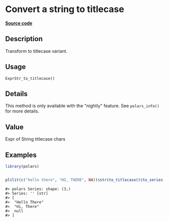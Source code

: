 

# Convert a string to titlecase

[**Source code**](https://github.com/pola-rs/r-polars/tree/d562252dbb77de7e06ca3e6150d74a2c709763bc/R/expr__string.R#L282)

## Description

Transform to titlecase variant.

## Usage

<pre><code class='language-R'>ExprStr_to_titlecase()
</code></pre>

## Details

This method is only available with the "nightly" feature. See
<code>polars_info()</code> for more details.

## Value

Expr of String titlecase chars

## Examples

``` r
library(polars)


pl$lit(c("hello there", "HI, THERE", NA))$str$to_titlecase()$to_series()
```

    #> polars Series: shape: (3,)
    #> Series: '' [str]
    #> [
    #>  "Hello There"
    #>  "Hi, There"
    #>  null
    #> ]
